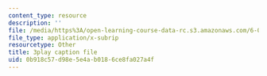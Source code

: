 ```yaml
---
content_type: resource
description: ''
file: /media/https%3A/open-learning-course-data-rc.s3.amazonaws.com/6-042j-mathematics-for-computer-science-spring-2015/0b918c57d98e5e4ab0186ce8fa027a4f_et3FOZdI6pk.vtt
file_type: application/x-subrip
resourcetype: Other
title: 3play caption file
uid: 0b918c57-d98e-5e4a-b018-6ce8fa027a4f
---
```

